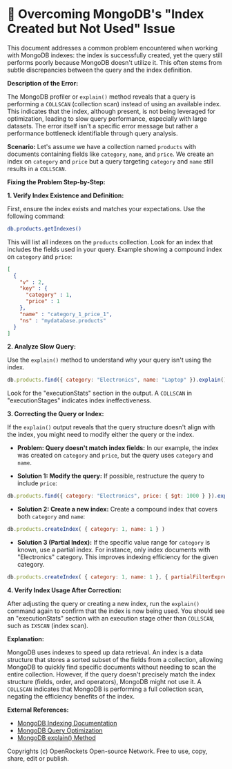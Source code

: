 # 🐞 Overcoming MongoDB's "Index Created but Not Used" Issue


This document addresses a common problem encountered when working with MongoDB indexes: the index is successfully created, yet the query still performs poorly because MongoDB doesn't utilize it. This often stems from subtle discrepancies between the query and the index definition.


**Description of the Error:**

The MongoDB profiler or `explain()` method reveals that a query is performing a `COLLSCAN` (collection scan) instead of using an available index. This indicates that the index, although present, is not being leveraged for optimization, leading to slow query performance, especially with large datasets.  The error itself isn't a specific error message but rather a performance bottleneck identifiable through query analysis.


**Scenario:** Let's assume we have a collection named `products` with documents containing fields like `category`, `name`, and `price`. We create an index on `category` and `price` but a query targeting `category` and `name` still results in a `COLLSCAN`.


**Fixing the Problem Step-by-Step:**

**1. Verify Index Existence and Definition:**

First, ensure the index exists and matches your expectations. Use the following command:

```bash
db.products.getIndexes()
```

This will list all indexes on the `products` collection.  Look for an index that includes the fields used in your query.  Example showing a compound index on `category` and `price`:

```json
[
  {
    "v" : 2,
    "key" : {
      "category" : 1,
      "price" : 1
    },
    "name" : "category_1_price_1",
    "ns" : "mydatabase.products"
  }
]
```


**2. Analyze Slow Query:**

Use the `explain()` method to understand why your query isn't using the index.

```javascript
db.products.find({ category: "Electronics", name: "Laptop" }).explain()
```

Look for the "executionStats" section in the output.  A `COLLSCAN` in "executionStages" indicates index ineffectiveness.


**3. Correcting the Query or Index:**

If the `explain()` output reveals that the query structure doesn't align with the index, you might need to modify either the query or the index.

* **Problem: Query doesn't match index fields:**  In our example, the index was created on `category` and `price`, but the query uses `category` and `name`.

* **Solution 1: Modify the query:** If possible, restructure the query to include `price`:

```javascript
db.products.find({ category: "Electronics", price: { $gt: 1000 } }).explain()
```

* **Solution 2: Create a new index:** Create a compound index that covers both `category` and `name`:

```javascript
db.products.createIndex( { category: 1, name: 1 } )
```

* **Solution 3 (Partial Index):** If the specific value range for `category` is known, use a partial index. For instance, only index documents with "Electronics" category. This improves indexing efficiency for the given category.

```javascript
db.products.createIndex( { category: 1, name: 1 }, { partialFilterExpression: { category: "Electronics" } } )
```

**4. Verify Index Usage After Correction:**

After adjusting the query or creating a new index, run the `explain()` command again to confirm that the index is now being used. You should see an "executionStats" section with an execution stage other than `COLLSCAN`, such as `IXSCAN` (index scan).


**Explanation:**

MongoDB uses indexes to speed up data retrieval. An index is a data structure that stores a sorted subset of the fields from a collection, allowing MongoDB to quickly find specific documents without needing to scan the entire collection. However, if the query doesn't precisely match the index structure (fields, order, and operators), MongoDB might not use it.  A `COLLSCAN` indicates that MongoDB is performing a full collection scan, negating the efficiency benefits of the index.


**External References:**

* [MongoDB Indexing Documentation](https://www.mongodb.com/docs/manual/indexes/)
* [MongoDB Query Optimization](https://www.mongodb.com/docs/manual/tutorial/query-optimization/)
* [MongoDB explain() Method](https://www.mongodb.com/docs/manual/reference/method/db.collection.explain/)


Copyrights (c) OpenRockets Open-source Network. Free to use, copy, share, edit or publish.

